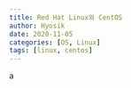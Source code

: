 ```yaml
---
title: Red Hat Linux와 CentOS
author: Hyosik
date: 2020-11-05
categories: [OS, Linux]
tags: [linux, centos]
---
```

a